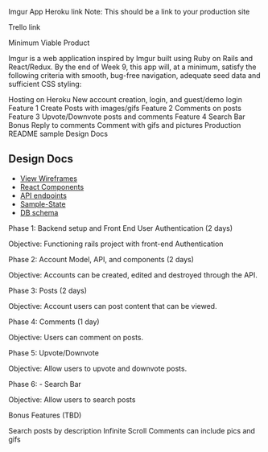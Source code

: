 Imgur App
Heroku link Note: This should be a link to your production site

Trello link

Minimum Viable Product

Imgur is a web application inspired by Imgur built using Ruby on Rails and React/Redux. By the end of Week 9, this app will, at a minimum, satisfy the following criteria with smooth, bug-free navigation, adequate seed data and sufficient CSS styling:

 Hosting on Heroku
 New account creation, login, and guest/demo login
 Feature 1
  Create Posts with images/gifs
 Feature 2
  Comments on posts
 Feature 3
  Upvote/Downvote posts and comments
 Feature 4
  Search Bar
 Bonus
  Reply to comments
  Comment with gifs and pictures
  Production README sample
Design Docs

## Design Docs
* [View Wireframes][views]
* [React Components][components]
* [API endpoints][api-endpoints]
* [Sample-State][sample-state]
* [DB schema][schema]

[views]: ./wireframes.md
[components]: ./components-hierarchy.md
[api-endpoints]: ./api-endpoints.md
[schema]: ./schema.md
[sample-state]: ./sample-state.md

Phase 1: Backend setup and Front End User Authentication (2 days)

Objective: Functioning rails project with front-end Authentication

Phase 2: Account Model, API, and components (2 days)

Objective: Accounts can be created, edited and destroyed through the API.

Phase 3: Posts (2 days)

Objective: Account users can post content that can be viewed.

Phase 4: Comments (1 day)

Objective: Users can comment on posts.

Phase 5: Upvote/Downvote

Objective: Allow users to upvote and downvote posts.

Phase 6: - Search Bar

Objective: Allow users to search posts

Bonus Features (TBD)

 Search posts by description
 Infinite Scroll
 Comments can include pics and gifs
